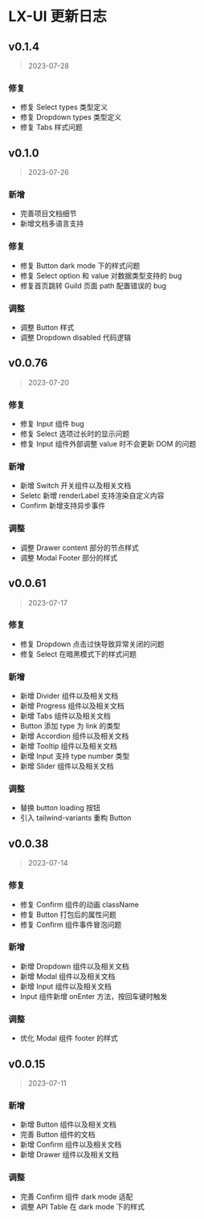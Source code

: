 # LX-UI 更新日志

## v0.1.4

> 2023-07-28

### 修复

- 修复 Select types 类型定义
- 修复 Dropdown types 类型定义
- 修复 Tabs 样式问题

## v0.1.0

> 2023-07-26

### 新增

- 完善项目文档细节
- 新增文档多语言支持

### 修复

- 修复 Button dark mode 下的样式问题
- 修复 Select option 和 value 对数据类型支持的 bug
- 修复首页跳转 Guild 页面 path 配置错误的 bug

### 调整

- 调整 Button 样式
- 调整 Dropdown disabled 代码逻辑

## v0.0.76

> 2023-07-20

### 修复

- 修复 Input 组件 bug
- 修复 Select 选项过长时的显示问题
- 修复 Input 组件外部调整 value 时不会更新 DOM 的问题

### 新增

- 新增 Switch 开关组件以及相关文档
- Seletc 新增 renderLabel 支持渲染自定义内容
- Confirm 新增支持异步事件

### 调整

- 调整 Drawer content 部分的节点样式
- 调整 Modal Footer 部分的样式

## v0.0.61

> 2023-07-17

### 修复

- 修复 Dropdown 点击过快导致异常关闭的问题
- 修复 Select 在暗黑模式下的样式问题

### 新增

- 新增 Divider 组件以及相关文档
- 新增 Progress 组件以及相关文档
- 新增 Tabs 组件以及相关文档
- Button 添加 type 为 link 的类型
- 新增 Accordion 组件以及相关文档
- 新增 Tooltip 组件以及相关文档
- 新增 Input 支持 type number 类型
- 新增 Slider 组件以及相关文档

### 调整

- 替换 button loading 按钮
- 引入 tailwind-variants 重构 Button

## v0.0.38

> 2023-07-14

### 修复

- 修复 Confirm 组件的动画 className
- 修复 Button 打包后的属性问题
- 修复 Confirm 组件事件冒泡问题

### 新增

- 新增 Dropdown 组件以及相关文档
- 新增 Modal 组件以及相关文档
- 新增 Input 组件以及相关文档
- Input 组件新增 onEnter 方法，按回车键时触发

### 调整

- 优化 Modal 组件 footer 的样式

## v0.0.15

> 2023-07-11

### 新增

- 新增 Button 组件以及相关文档
- 完善 Button 组件的文档
- 新增 Confirm 组件以及相关文档
- 新增 Drawer 组件以及相关文档

### 调整

- 完善 Confirm 组件 dark mode 适配
- 调整 API Table 在 dark mode 下的样式
